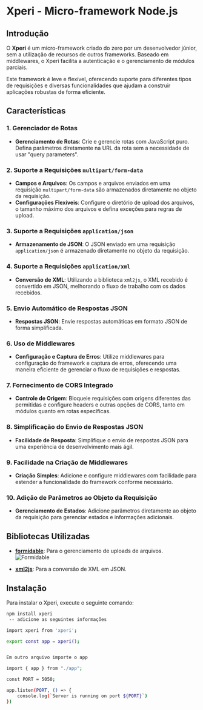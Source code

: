 # Xperi - Micro-framework Node.js

## Introdução

O **Xperi** é um micro-framework criado do zero por um desenvolvedor júnior, sem a utilização de recursos de outros frameworks. Baseado em middlewares, o Xperi facilita a autenticação e o gerenciamento de módulos parciais.

Este framework é leve e flexível, oferecendo suporte para diferentes tipos de requisições e diversas funcionalidades que ajudam a construir aplicações robustas de forma eficiente.

## Características

### 1. Gerenciador de Rotas

- **Gerenciamento de Rotas**: Crie e gerencie rotas com JavaScript puro. Defina parâmetros diretamente na URL da rota sem a necessidade de usar "query parameters".

### 2. Suporte a Requisições `multipart/form-data`

- **Campos e Arquivos**: Os campos e arquivos enviados em uma requisição `multipart/form-data` são armazenados diretamente no objeto da requisição.
- **Configurações Flexíveis**: Configure o diretório de upload dos arquivos, o tamanho máximo dos arquivos e defina exceções para regras de upload.

### 3. Suporte a Requisições `application/json`

- **Armazenamento de JSON**: O JSON enviado em uma requisição `application/json` é armazenado diretamente no objeto da requisição.

### 4. Suporte a Requisições `application/xml`

- **Conversão de XML**: Utilizando a biblioteca `xml2js`, o XML recebido é convertido em JSON, melhorando o fluxo de trabalho com os dados recebidos.

### 5. Envio Automático de Respostas JSON

- **Respostas JSON**: Envie respostas automáticas em formato JSON de forma simplificada.

### 6. Uso de Middlewares

- **Configuração e Captura de Erros**: Utilize middlewares para configuração do framework e captura de erros, oferecendo uma maneira eficiente de gerenciar o fluxo de requisições e respostas.

### 7. Fornecimento de CORS Integrado

- **Controle de Origem**: Bloqueie requisições com origens diferentes das permitidas e configure headers e outras opções de CORS, tanto em módulos quanto em rotas específicas.

### 8. Simplificação do Envio de Respostas JSON

- **Facilidade de Resposta**: Simplifique o envio de respostas JSON para uma experiência de desenvolvimento mais ágil.

### 9. Facilidade na Criação de Middlewares

- **Criação Simples**: Adicione e configure middlewares com facilidade para estender a funcionalidade do framework conforme necessário.

### 10. Adição de Parâmetros ao Objeto da Requisição

- **Gerenciamento de Estados**: Adicione parâmetros diretamente ao objeto da requisição para gerenciar estados e informações adicionais.

## Bibliotecas Utilizadas

- **[formidable](https://github.com/formidablejs/formidable)**: Para o gerenciamento de uploads de arquivos.
  ![Formidable](https://raw.githubusercontent.com/node-formidable/formidable/master/logo.png)

- **[xml2js](https://github.com/abbelk/xml2js)**: Para a conversão de XML em JSON.

## Instalação

Para instalar o Xperi, execute o seguinte comando:

```sh
npm install xperi
 -- adicione as seguintes informações

import xperi from 'xperi';

export const app = xperi();


Em outro arquivo importe o app

import { app } from "./app";

const PORT = 5050;

app.listen(PORT, () => {
    console.log(`Server is running on port ${PORT}`)
})
